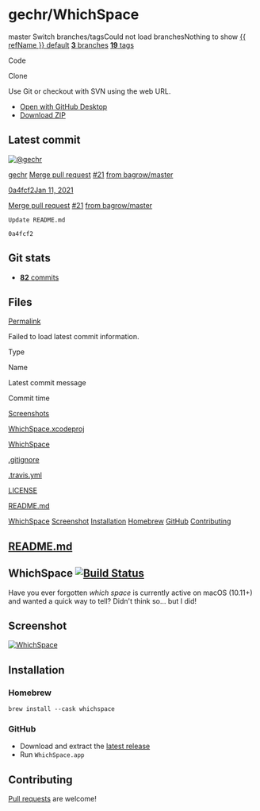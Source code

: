 # gechr/WhichSpace

master Switch branches/tagsCould not load branchesNothing to show [{{ refName }} default](https://github.com/gechr/WhichSpace/tree/{{%20urlEncodedRefName%20}}) [**3** branches](gechr-whichspace-7.md) [**19** tags](gechr-whichspace-8.md)

Code 

 Clone

 Use Git or checkout with SVN using the web URL.

*  [Open with GitHub Desktop](https://desktop.github.com/)
*  [Download ZIP](archive/refs/heads/bad-request-github.md)

## Latest commit

 [![@gechr](https://avatars.githubusercontent.com/u/7656560?s=48&v=4)](https://github.com/gechr)

[gechr](gechr-whichspace-9.md) [Merge pull request](commit/merge-pull-request-21-from-bagrow-master-0a4fcf2.md) [\#21](pull/update-readme.md-by-bagrow-pull-request-21.md) [from bagrow/master](commit/merge-pull-request-21-from-bagrow-master-0a4fcf2.md)

 [0a4fcf2](commit/merge-pull-request-21-from-bagrow-master-0a4fcf2.md)[Jan 11, 2021](commit/merge-pull-request-21-from-bagrow-master-0a4fcf2.md)

[Merge pull request](commit/merge-pull-request-21-from-bagrow-master-0a4fcf2.md) [\#21](pull/update-readme.md-by-bagrow-pull-request-21.md) [from bagrow/master](commit/merge-pull-request-21-from-bagrow-master-0a4fcf2.md)

```text
Update README.md
```

`0a4fcf2`

## Git stats

*  [ **82** commits](commits/gechr-whichspace.md)

## Files <a id="files"></a>

 [Permalink](tree/gechr-whichspace.md)

 Failed to load latest commit information.

Type

Name

Latest commit message

Commit time

[Screenshots](tree/master/gechr-whichspace.md)

[WhichSpace.xcodeproj](tree/master/gechr-whichspace-1.md)

[WhichSpace](tree/master/gechr-whichspace-2.md)

[.gitignore](blob/master/gechr-whichspace-1.md)

[.travis.yml](blob/master/gechr-whichspace-2.md)

[LICENSE](blob/master/gechr-whichspace.md)

[README.md](blob/master/gechr-whichspace-3.md)

[WhichSpace](gechr-whichspace-5.md#whichspace-) [Screenshot](gechr-whichspace-5.md#screenshot) [Installation](gechr-whichspace-5.md#installation) [Homebrew](gechr-whichspace-5.md#homebrew) [GitHub](gechr-whichspace-5.md#github) [Contributing](gechr-whichspace-5.md#contributing)

##  [README.md](gechr-whichspace-5.md#readme)

## WhichSpace [![Build Status](https://camo.githubusercontent.com/eb338dcf8daa6aabaca42dbd97ee6f0cd3583ec4ab516861483b8ef4c60322bd/68747470733a2f2f7472617669732d63692e6f72672f67656368722f576869636853706163652e7376673f6272616e63683d6d6173746572)](https://travis-ci.org/gechr/WhichSpace)

Have you ever forgotten _which space_ is currently active on macOS \(10.11+\) and wanted a quick way to tell? Didn't think so... but I did!

## Screenshot

[![WhichSpace](https://camo.githubusercontent.com/5a42786926e5a54fced297ab5a1bb161a002e594beeb4d36a68af8e44562ca7e/68747470733a2f2f7261772e6769746875622e636f6d2f67656368722f576869636853706163652f6d61737465722f53637265656e73686f74732f576869636853706163652e706e67)](https://camo.githubusercontent.com/5a42786926e5a54fced297ab5a1bb161a002e594beeb4d36a68af8e44562ca7e/68747470733a2f2f7261772e6769746875622e636f6d2f67656368722f576869636853706163652f6d61737465722f53637265656e73686f74732f576869636853706163652e706e67)

## Installation

### Homebrew

```text
brew install --cask whichspace
```

### GitHub

* Download and extract the [latest release](releases/release-0.3.2.md)
* Run `WhichSpace.app`

## Contributing

[Pull requests](gechr-whichspace-2.md) are welcome!

